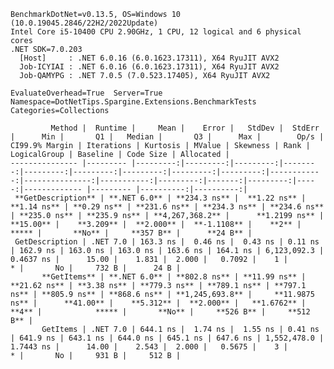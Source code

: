 
    BenchmarkDotNet=v0.13.5, OS=Windows 10 (10.0.19045.2846/22H2/2022Update)
    Intel Core i5-10400 CPU 2.90GHz, 1 CPU, 12 logical and 6 physical cores
    .NET SDK=7.0.203
      [Host]     : .NET 6.0.16 (6.0.1623.17311), X64 RyuJIT AVX2
      Job-ICYIAI : .NET 6.0.16 (6.0.1623.17311), X64 RyuJIT AVX2
      Job-QAMYPG : .NET 7.0.5 (7.0.523.17405), X64 RyuJIT AVX2

    EvaluateOverhead=True  Server=True  Namespace=DotNetTips.Spargine.Extensions.BenchmarkTests  
    Categories=Collections  

             Method |  Runtime |     Mean |    Error |   StdDev |  StdErr |      Min |       Q1 |   Median |       Q3 |      Max |        Op/s | CI99.9% Margin | Iterations | Kurtosis | MValue | Skewness | Rank | LogicalGroup | Baseline | Code Size | Allocated |
    --------------- |--------- |---------:|---------:|---------:|--------:|---------:|---------:|---------:|---------:|---------:|------------:|---------------:|-----------:|---------:|-------:|---------:|-----:|------------- |--------- |----------:|----------:|
     **GetDescription** | **.NET 6.0** | **234.3 ns** |  **1.22 ns** |  **1.14 ns** | **0.29 ns** | **231.6 ns** | **234.3 ns** | **234.6 ns** | **235.0 ns** | **235.9 ns** | **4,267,368.2** |      **1.2199 ns** |      **15.00** |    **3.209** |  **2.000** |  **-1.1108** |    **2** |            ***** |       **No** |     **357 B** |      **24 B** |
     GetDescription | .NET 7.0 | 163.3 ns |  0.46 ns |  0.43 ns | 0.11 ns | 162.9 ns | 163.0 ns | 163.0 ns | 163.6 ns | 164.1 ns | 6,123,092.3 |      0.4637 ns |      15.00 |    1.831 |  2.000 |   0.7092 |    1 |            * |       No |     732 B |      24 B |
           **GetItems** | **.NET 6.0** | **802.8 ns** | **11.99 ns** | **21.62 ns** | **3.38 ns** | **779.3 ns** | **789.1 ns** | **797.1 ns** | **805.9 ns** | **868.6 ns** | **1,245,693.8** |     **11.9875 ns** |      **41.00** |    **5.312** |  **2.000** |   **1.6762** |    **4** |            ***** |       **No** |     **526 B** |     **512 B** |
           GetItems | .NET 7.0 | 644.1 ns |  1.74 ns |  1.55 ns | 0.41 ns | 641.9 ns | 643.1 ns | 644.0 ns | 645.1 ns | 647.6 ns | 1,552,478.0 |      1.7443 ns |      14.00 |    2.543 |  2.000 |   0.5675 |    3 |            * |       No |     931 B |     512 B |
